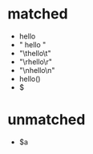 # matched

* hello
* " hello "
* "\thello\t"
* "\rhello\r"
* "\nhello\n"
* hello()
* $

# unmatched

* $a